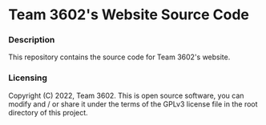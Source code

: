 # Team 3602's Website Source Code

### Description
This repository contains the source code for Team 3602's website.

### Licensing
Copyright (C) 2022, Team 3602. This is open source software, you can modify and / or share it under the terms of the GPLv3 license file in the root directory of this project.
